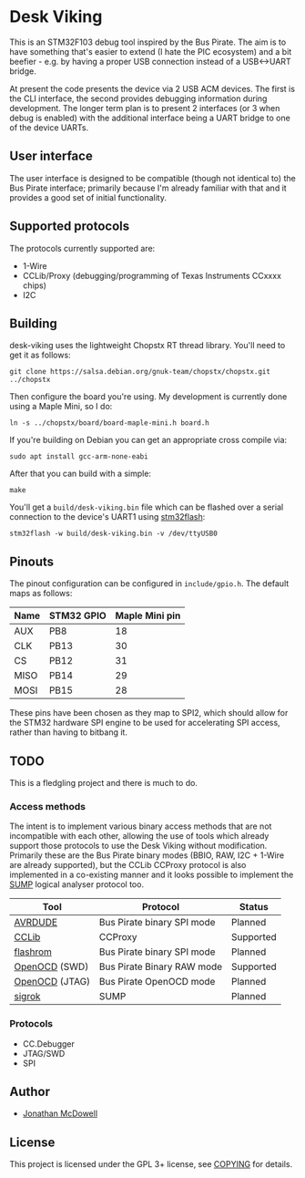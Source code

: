 # Desk Viking

This is an STM32F103 debug tool inspired by the Bus Pirate. The aim is to have something that's easier to extend (I hate the PIC ecosystem) and a bit beefier - e.g. by having a proper USB connection instead of a USB<->UART bridge.

At present the code presents the device via 2 USB ACM devices. The first is the CLI interface, the second provides debugging information during development. The longer term plan is to present 2 interfaces (or 3 when debug is enabled) with the additional interface being a UART bridge to one of the device UARTs.

## User interface

The user interface is designed to be compatible (though not identical to) the Bus Pirate interface; primarily because I'm already familiar with that and it provides a good set of initial functionality.

## Supported protocols

The protocols currently supported are:

 * 1-Wire
 * CCLib/Proxy (debugging/programming of Texas Instruments CCxxxx chips)
 * I2C

## Building

desk-viking uses the lightweight Chopstx RT thread library. You'll need to get it as follows:

`git clone https://salsa.debian.org/gnuk-team/chopstx/chopstx.git ../chopstx`

Then configure the board you're using. My development is currently done using a Maple Mini, so I do:

`ln -s ../chopstx/board/board-maple-mini.h board.h`

If you're building on Debian you can get an appropriate cross compile via:

`sudo apt install gcc-arm-none-eabi`

After that you can build with a simple:

`make`

You'll get a `build/desk-viking.bin` file which can be flashed over a serial connection to the device's UART1 using [stm32flash](https://sourceforge.net/p/stm32flash/wiki/Home/):

`stm32flash -w build/desk-viking.bin -v /dev/ttyUSB0`

## Pinouts

The pinout configuration can be configured in `include/gpio.h`. The default maps as follows:

| Name | STM32 GPIO | Maple Mini pin |
|------|------------|----------------|
| AUX  | PB8        | 18             |
| CLK  | PB13       | 30             |
| CS   | PB12       | 31             |
| MISO | PB14       | 29             |
| MOSI | PB15       | 28             |

These pins have been chosen as they map to SPI2, which should allow for the STM32 hardware SPI engine to be used for accelerating SPI access, rather than having to bitbang it.

## TODO

This is a fledgling project and there is much to do.

### Access methods

The intent is to implement various binary access methods that are not incompatible with each other, allowing the use of tools which already support those protocols to use the Desk Viking without modification. Primarily these are the Bus Pirate binary modes (BBIO, RAW, I2C + 1-Wire are already supported), but the CCLib CCProxy protocol is also implemented in a co-existing manner and it looks possible to implement the [SUMP](https://www.sump.org/projects/analyzer/protocol/) logical analyser protocol too.

| Tool                                          | Protocol                   | Status    |
|-----------------------------------------------|----------------------------|-----------|
| [AVRDUDE](https://www.nongnu.org/avrdude/)    | Bus Pirate binary SPI mode | Planned   |
| [CCLib](https://github.com/u1f35c/CCLib)      | CCProxy                    | Supported |
| [flashrom](https://www.flashrom.org/Flashrom) | Bus Pirate binary SPI mode | Planned   |
| [OpenOCD](http://openocd.org/) (SWD)          | Bus Pirate Binary RAW mode | Supported |
| [OpenOCD](http://openocd.org/) (JTAG)         | Bus Pirate OpenOCD mode    | Planned   |
| [sigrok](https://sigrok.org/)                 | SUMP                       | Planned   |

### Protocols

 * CC.Debugger
 * JTAG/SWD
 * SPI

## Author

* [Jonathan McDowell](https://www.earth.li/~noodles/blog/)

## License

This project is licensed under the GPL 3+ license, see [COPYING](COPYING) for details.

